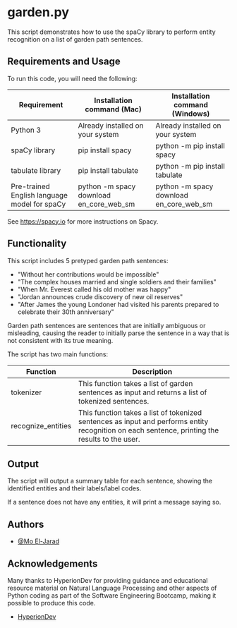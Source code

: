 # garden.py
This script demonstrates how to use the spaCy library to perform entity recognition on a list of garden path sentences.

## Requirements and Usage
To run this code, you will need the following:

| Requirement                                  | Installation command (Mac)              | Installation command (Windows)          |
|----------------------------------------------|-----------------------------------------|-----------------------------------------|
| Python 3                                     | Already installed on your system        | Already installed on your system        |
| spaCy library                                | pip install spacy                      | python -m pip install spacy             |
| tabulate library                             | pip install tabulate                    | python -m pip install tabulate          |
| Pre-trained English language model for spaCy | python -m spacy download en_core_web_sm | python -m spacy download en_core_web_sm |

See https://spacy.io for more instructions on Spacy.

## Functionality
This script includes 5 pretyped garden path sentences:

- "Without her contributions would be impossible"
- "The complex houses married and single soldiers and their families"
- "When Mr. Everest called his old mother was happy"
- "Jordan announces crude discovery of new oil reserves"
- "After James the young Londoner had visited his parents prepared to celebrate their 30th anniversary"

Garden path sentences are sentences that are initially ambiguous or misleading, causing the reader to initially parse the sentence in a way that is not consistent with its true meaning.

The script has two main functions:

| Function           | Description                                                                                                                                    |
|--------------------|------------------------------------------------------------------------------------------------------------------------------------------------|
| tokenizer          | This function takes a list of garden sentences as input and returns a list of tokenized sentences.                                             |
| recognize_entities | This function takes a list of tokenized sentences as input and performs entity recognition on each sentence, printing the results to the user. |

## Output
The script will output a summary table for each sentence, showing the identified entities and their labels/label codes. 

If a sentence does not have any entities, it will print a message saying so.
## Authors

- [@Mo El-Jarad](https://github.com/meljarad/HyperionDevSEBootcamp)


## Acknowledgements
Many thanks to HyperionDev for providing guidance and educational resource material on Natural Language Processing and other aspects of Python coding as part of the Software Engineering Bootcamp, making it possible to produce this code.
 - [HyperionDev](https://www.hyperiondev.com/)
